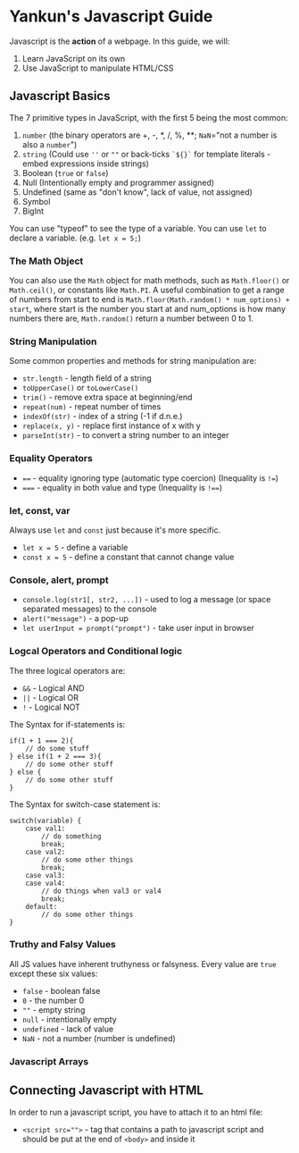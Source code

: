 # Yankun's Javascript Guide

Javascript is the **action** of a webpage. In this guide, we will:

1. Learn JavaScript on its own
2. Use JavaScript to manipulate HTML/CSS

## Javascript Basics

The 7 primitive types in JavaScript, with the first 5 being the most common:
1. `number` (the binary operators are +, -, *, /, %, **; `NaN`="not a number is also a `number`")
2. `string` (Could use `''` or `""` or back-ticks `` `${}` `` for template literals - embed expressions inside strings)
3. Boolean (`true` or `false`)
4. Null (Intentionally empty and programmer assigned)
5. Undefined (same as "don't know", lack of value, not assigned)
6. Symbol
7. BigInt

You can use "typeof" to see the type of a variable. You can use `let` to declare a variable. (e.g. `let x = 5;`)

### The Math Object

You can also use the `Math` object for math methods, such as `Math.floor()` or `Math.ceil()`, or constants like `Math.PI`. A useful combination to get a range of numbers from start to end is `Math.floor(Math.random() * num_options) + start`, where start is the number you start at and num_options is how many numbers there are, `Math.random()` return a number between 0 to 1.

### String Manipulation 

Some common properties and methods for string manipulation are:

* `str.length` - length field of a string
* `toUpperCase()` or `toLowerCase()`
* `trim()` - remove extra space at beginning/end
* `repeat(num)` - repeat number of times
* `indexOf(str)` - index of a string (-1 if d.n.e.)
* `replace(x, y)` - replace first instance of x 
with y
* `parseInt(str)` - to convert a string number to an integer

### Equality Operators

* `==` - equality ignoring type (automatic type coercion) (Inequality is `!=`)
* `===` - equality in both value and type (Inequality is `!==`)

### let, const, var

Always use `let` and `const` just because it's more specific.

* `let x = 5` - define a variable
* `const x = 5` - define a constant that cannot change value 

### Console, alert, prompt

* `console.log(str1[, str2, ...])` - used to log a message (or space separated messages) to the  console
* `alert("message")` - a pop-up
* `let userInput = prompt("prompt")` - take user input in browser 

### Logcal Operators and Conditional logic

The three logical operators are:

* `&&` - Logical AND
* `||` - Logical OR
* `!` - Logical NOT

The Syntax for if-statements is:
```
if(1 + 1 === 2){
    // do some stuff
} else if(1 + 2 === 3){
    // do some other stuff
} else {
    // do some other stuff
}
```

The Syntax for switch-case statement is:

```
switch(variable) {
    case val1:
        // do something
        break;
    case val2:
        // do some other things
        break;
    case val3:
    case val4:
        // do things when val3 or val4
        break;
    default:
        // do some other things
}
```

### Truthy and Falsy Values

All JS values have inherent truthyness or falsyness. Every value are `true` except these six values:

* `false` - boolean false
* `0` - the number 0
* `""` - empty string
* `null` - intentionally empty
* `undefined` - lack of value
* `NaN` - not a number (number is undefined)

### Javascript Arrays

## Connecting Javascript with HTML

In order to run a javascript script, you have to attach it to an html file:

* `<script src="">` - tag that contains a path to javascript script and should be put at the end of `<body>` and inside it






